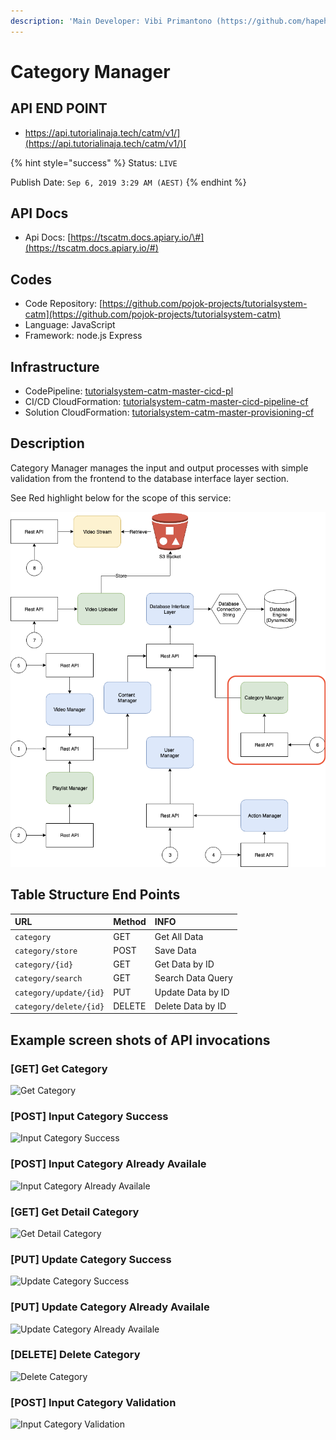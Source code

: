 ```yaml
---
description: 'Main Developer: Vibi Primantono (https://github.com/hapehatelo)'
---
```


# Category Manager

## API END POINT

* [https://api.tutorialinaja.tech/catm/v1/](https://api.tutorialinaja.tech/catm/v1/)[ ](https://api.tutorialinaja.tech/catm/v1/)

{% hint style="success" %}
Status: `LIVE`

Publish Date: `Sep 6, 2019 3:29 AM (AEST)`
{% endhint %}

## API Docs

* Api Docs: [https://tscatm.docs.apiary.io/\#](https://tscatm.docs.apiary.io/#)

## Codes

* Code Repository: [https://github.com/pojok-projects/tutorialsystem-catm](https://github.com/pojok-projects/tutorialsystem-catm)
* Language: JavaScript
* Framework: node.js Express 

## Infrastructure

* CodePipeline: [tutorialsystem-catm-master-cicd-pl](https://ap-southeast-1.console.aws.amazon.com/codesuite/codepipeline/pipelines/tutorialsystem-catm-master-cicd-pl/view?region=ap-southeast-1)
* CI/CD CloudFormation: [tutorialsystem-catm-master-cicd-pipeline-cf](https://ap-southeast-1.console.aws.amazon.com/cloudformation/home?region=ap-southeast-1#/stacks/stackinfo?filteringText=cat&filteringStatus=active&viewNested=true&hideStacks=false&stackId=arn%3Aaws%3Acloudformation%3Aap-southeast-1%3A706415835325%3Astack%2Ftutorialsystem-catm-master-cicd-pipeline-cf%2F3a174470-f2d5-11e9-851d-0ad08b3552b8)
* Solution CloudFormation: [tutorialsystem-catm-master-provisioning-cf](https://ap-southeast-1.console.aws.amazon.com/cloudformation/home?region=ap-southeast-1#/stacks/stackinfo?filteringText=cat&filteringStatus=active&viewNested=true&hideStacks=false&stackId=arn%3Aaws%3Acloudformation%3Aap-southeast-1%3A706415835325%3Astack%2Ftutorialsystem-catm-master-provisioning-cf%2F8caa2ef0-f2d5-11e9-b5e2-0a0613236510)

## Description

Category Manager manages the input and output processes with simple validation from the frontend to the database interface layer section.

See Red highlight below for the scope of this service:

![](../.gitbook/assets/image%20%2846%29.png)

## Table Structure End Points

| URL | Method | INFO |
| :--- | :--- | :--- |
| `category` | GET | Get All Data |
| `category/store` | POST | Save Data |
| `category/{id}` | GET | Get Data by ID |
| `category/search` | GET | Search Data Query |
| `category/update/{id}` | PUT | Update Data by ID |
| `category/delete/{id}` | DELETE | Delete Data by ID |

## Example screen shots of API invocations

### \[GET\] Get Category

![Get Category](https://raw.githubusercontent.com/pojok-projects/tutorialsystem-category-manager/master/images/01-get-category.png)

### \[POST\] Input Category Success

![Input Category Success](https://raw.githubusercontent.com/pojok-projects/tutorialsystem-category-manager/master/images/02-post-category-success.png)

### \[POST\] Input Category Already Availale

![Input Category Already Availale](https://raw.githubusercontent.com/pojok-projects/tutorialsystem-category-manager/master/images/03-post-category-already-available.png)

### \[GET\] Get Detail Category

![Get Detail Category](https://raw.githubusercontent.com/pojok-projects/tutorialsystem-category-manager/master/images/04-get-detail-category.png)

### \[PUT\] Update Category Success

![Update Category Success](https://raw.githubusercontent.com/pojok-projects/tutorialsystem-category-manager/master/images/06-put-update-category-success.png)

### \[PUT\] Update Category Already Availale

![Update Category Already Availale](https://raw.githubusercontent.com/pojok-projects/tutorialsystem-category-manager/master/images/07-put-update-category-already-availabe.png)

### \[DELETE\] Delete Category

![Delete Category](https://raw.githubusercontent.com/pojok-projects/tutorialsystem-category-manager/master/images/08-delete-category.png)

### \[POST\] Input Category Validation

![Input Category Validation](https://raw.githubusercontent.com/pojok-projects/tutorialsystem-category-manager/master/images/09-post-category-validation.png)

